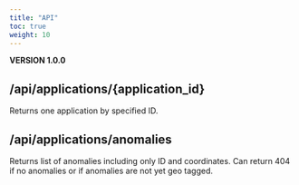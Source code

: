```yaml
---
title: "API"
toc: true
weight: 10
---
```


**VERSION 1.0.0**

## /api/applications/{application_id}

Returns one application by specified ID.

## /api/applications/anomalies

Returns list of anomalies including only ID and coordinates. Can return 404 if no anomalies or if anomalies are not yet geo tagged.
